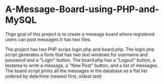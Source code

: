 # A-Message-Board-using-PHP-and-MySQL

Thge goal of this project is to create a message board where registered users can post messages.It has two files.

The project has two PHP scrips login.php and board.php. The login.php script generates a form that has two text windows for username and password and a "Login" button. The board.php has a "Logout" button, a textarea to write a message, a "New Post" button, and a list of messages. The board script prints all the messages in the database as a flat list ordered by date/time (newest first, oldest last)

